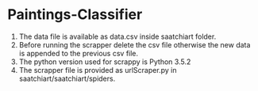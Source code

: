 # Paintings-Classifier

1. The data file is available as data.csv inside saatchiart folder. 
2. Before running the scrapper delete the csv file otherwise the new data is appended to the previous csv file.
3. The python version used for scrappy is Python 3.5.2
4. The scrapper file is provided as urlScraper.py in saatchiart/saatchiart/spiders.

